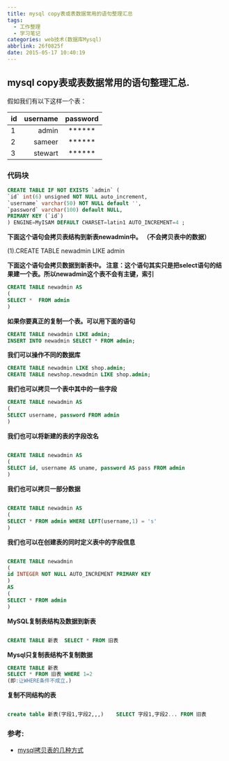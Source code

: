 ```yaml
---
title: mysql copy表或表数据常用的语句整理汇总
tags:
  - 工作整理
  - 学习笔记
categories: web技术(数据库Mysql)
abbrlink: 26f0825f
date: 2015-05-17 10:40:19
---
```


## mysql copy表或表数据常用的语句整理汇总.

假如我们有以下这样一个表：

|id|username|password|
| :--|--: |:--:|
| 1 | admin|******  |
| 2 | sameer|****** |
| 3 | stewart|******|

### 代码块

```sql
CREATE TABLE IF NOT EXISTS `admin` (   
`id` int(6) unsigned NOT NULL auto_increment,   
`username` varchar(50) NOT NULL default '',   
`password` varchar(100) default NULL,   
PRIMARY KEY (`id`)   
) ENGINE=MyISAM DEFAULT CHARSET=latin1 AUTO_INCREMENT=4 ;

```
<!-- more -->
**下面这个语句会拷贝表结构到新表newadmin中。 （不会拷贝表中的数据）**

(1).CREATE TABLE newadmin LIKE admin

**下面这个语句会拷贝数据到新表中。 注意：这个语句其实只是把select语句的结果建一个表。所以newadmin这个表不会有主键，索引**

```sql
CREATE TABLE newadmin AS   
(   
SELECT *  FROM admin   
)

```

**如果你要真正的复制一个表。可以用下面的语句**

```sql
CREATE TABLE newadmin LIKE admin;
INSERT INTO newadmin SELECT * FROM admin;
```

**我们可以操作不同的数据库**

```sql
CREATE TABLE newadmin LIKE shop.admin;
CREATE TABLE newshop.newadmin LIKE shop.admin;
```

**我们也可以拷贝一个表中其中的一些字段**

```sql
CREATE TABLE newadmin AS   
(   
SELECT username, password FROM admin   
)

```

**我们也可以将新建的表的字段改名**

```sql

CREATE TABLE newadmin AS   
(   
SELECT id, username AS uname, password AS pass FROM admin   
)

```

**我们也可以拷贝一部分数据**
```sql

CREATE TABLE newadmin AS   
(   
SELECT * FROM admin WHERE LEFT(username,1) = 's'   
)

```
**我们也可以在创建表的同时定义表中的字段信息**

```sql

CREATE TABLE newadmin   
(   
id INTEGER NOT NULL AUTO_INCREMENT PRIMARY KEY   
)   
AS   
(   
SELECT * FROM admin   
)

```

**MySQL复制表结构及数据到新表**

```sql

CREATE TABLE 新表  SELECT * FROM 旧表

```

**Mysql只复制表结构不复制数据**

```sql
CREATE TABLE 新表
SELECT * FROM 旧表 WHERE 1=2
(即:让WHERE条件不成立.)
```

**复制不同结构的表**

```sql

create table 新表(字段1,字段2,,,)    SELECT 字段1,字段2... FROM 旧表

```

### 参考:
- [mysql拷贝表的几种方式](http://database.51cto.com/art/201011/234776.htm)